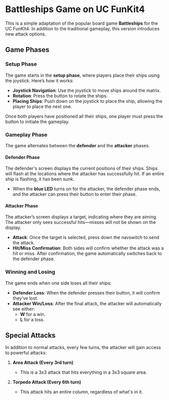 # Battleships Game on UC FunKit4

This is a simple adaptation of the popular board game **Battleships** for the UC FunKit4. In addition to the traditional gameplay, this version introduces new attack options.

## Game Phases

### **Setup Phase**
The game starts in the **setup phase**, where players place their ships using the joystick. Here’s how it works:

- **Joystick Navigation**: Use the joystick to move ships around the matrix.
- **Rotation**: Press the button to rotate the ships.
- **Placing Ships**: Push down on the joystick to place the ship, allowing the player to place the next one.

Once both players have positioned all their ships, one player must press the button to initiate the gameplay.

### **Gameplay Phase**
The game alternates between the **defender** and the **attacker** phases.

#### **Defender Phase**
The defender's screen displays the current positions of their ships. Ships will flash at the locations where the attacker has successfully hit. If an entire ship is flashing, it has been sunk.

- When the **blue LED** turns on for the attacker, the defender phase ends, and the attacker can press their button to enter their phase.

#### **Attacker Phase**
The attacker’s screen displays a target, indicating where they are aiming. The attacker only sees successful hits—misses will not be shown on the display.

- **Attack**: Once the target is selected, press down the navswitch to send the attack.
- **Hit/Miss Confirmation**: Both sides will confirm whether the attack was a hit or miss. After confirmation, the game automatically switches back to the defender phase.

### **Winning and Losing**
The game ends when one side loses all their ships:

- **Defender Loss**: When the defender presses their button, it will confirm they’ve lost.
- **Attacker Win/Loss**: After the final attack, the attacker will automatically see either:
  - **W** for a win.
  - **L** for a loss.

## Special Attacks

In addition to normal attacks, every few turns, the attacker will gain access to powerful attacks:

1. **Area Attack (Every 3rd turn)**
   - This is a 3x3 attack that hits everything in a 3x3 square area.

2. **Torpedo Attack (Every 6th turn)**
   - This attack hits an entire column, regardless of what's in it.
